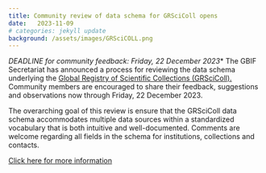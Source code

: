 ```yaml
---
title: Community review of data schema for GRSciColl opens
date:   2023-11-09
# categories: jekyll update
background: /assets/images/GRSciCOLL.png
---
```


*DEADLINE for community feedback: Friday, 22 December 2023**
The GBIF Secretariat has announced a process for reviewing the data schema underlying the [Global Registry of Scientific Collections (GRSciColl).](https://scientific-collections.gbif.org/) Community members are encouraged to share their feedback, suggestions and observations now through Friday, 22 December 2023.

The overarching goal of this review is ensure that the GRSciColl data schema accommodates multiple data sources within a standardized vocabulary
that is both intuitive and well-documented. Comments are welcome regarding all fields in the schema for institutions, collections and contacts.

[Click here for more information](https://www.gbif.org/news/6QmgDWnOORMkZIG9xvZAD/community-review-of-data-schema-for-grscicoll-opens)
